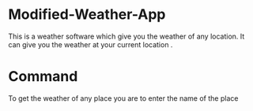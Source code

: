 # Modified-Weather-App
This is a weather software which give you the weather of any location.
It can give you the weather at your current location .

# Command
To get the weather of any place you are to enter the name of the place 
